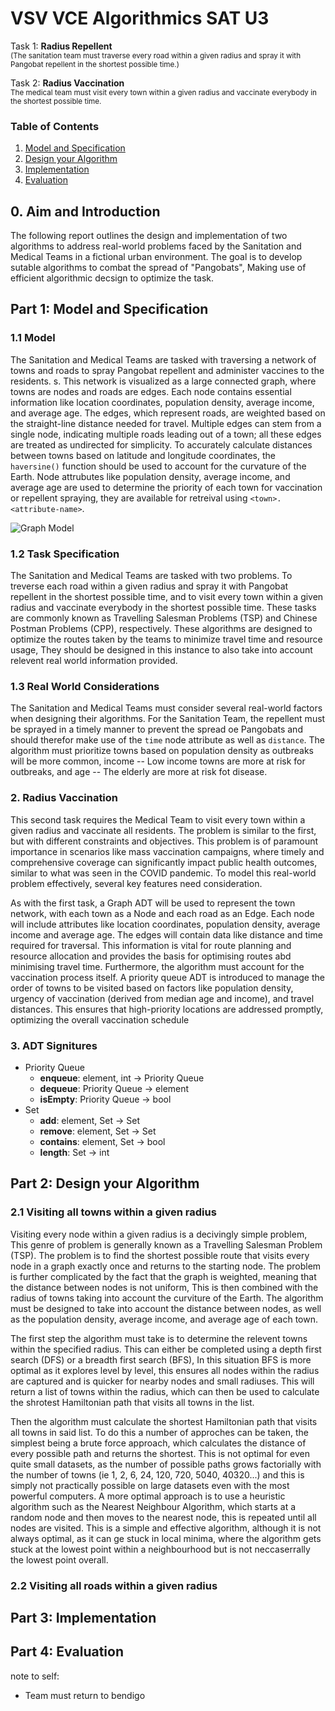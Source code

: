 # VSV VCE Algorithmics SAT U3 #
Task 1: **Radius Repellent**  
<sub>(The sanitation team must traverse every road within a given radius and spray it with Pangobat repellent in the shortest possible time.)</sub>  
  
Task 2: **Radius Vaccination**  
<sub>The medical team must visit every town within a given radius and vaccinate everybody in the shortest possible time.</sub>  

### Table of Contents ###
1. [Model and Specification](#part-1-model-and-specification)
2. [Design your Algorithm](#part-2-design-your-algorithm)
3. [Implementation](#part-3-implementation)
4. [Evaluation](#part-4-evaluation)

## 0. Aim and Introduction ##
The following report outlines the design and implementation of two algorithms to address real-world problems faced by the Sanitation and Medical Teams in a fictional urban environment. The goal is to develop sutable algorithms to combat the spread of "Pangobats", Making use of efficient algorithmic decsign to optimize the task.

## Part 1: **Model and Specification** ##
### 1.1 Model ###
The Sanitation and Medical Teams are tasked with traversing a network of towns and roads to spray Pangobat repellent and administer vaccines to the residents. s. This network is visualized as a large connected graph, where towns are nodes and roads are edges. Each node contains essential information like location coordinates, population density, average income, and average age. The edges, which represent roads, are weighted based on the straight-line distance needed for travel. Multiple edges can stem from a single node, indicating multiple roads leading out of a town; all these edges are treated as undirected for simplicity. To accurately calculate distances between towns based on latitude and longitude coordinates, the `haversine()` function should be used to account for the curvature of the Earth. Node attrubutes like population density, average income, and average age are used to determine the priority of each town for vaccination or repellent spraying, they are available for retreival using `<town>.<attribute-name>`.

![Graph Model](./map.png)

### 1.2 Task Specification ###
The Sanitation and Medical Teams are tasked with two problems. To treverse each road within a given radius and spray it with Pangobat repellent in the shortest possible time, and to visit every town within a given radius and vaccinate everybody in the shortest possible time. These tasks are commonly known as Travelling Salesman Problems (TSP) and Chinese Postman Problems (CPP), respectively. These algorithms are designed to optimize the routes taken by the teams to minimize travel time and resource usage, They should be designed in this instance to also take into account relevent real world information provided.

### 1.3 Real World Considerations ###
The Sanitation and Medical Teams must consider several real-world factors when designing their algorithms. For the Sanitation Team, the repellent must be sprayed in a timely manner to prevent the spread oe Pangobats and should therefor make use of the `time` node attribute as well as `distance`. The algorithm must prioritize towns based on population density as outbreaks will be more common, income -- Low income towns are more at risk for outbreaks, and age -- The elderly are more at risk fot disease.


### 2. Radius Vaccination ### 
This second task requires the Medical Team to visit every town within a given radius and vaccinate all residents. The problem is similar to the first, but with different constraints and objectives. This problem is of paramount importance in scenarios like mass vaccination campaigns, where timely and comprehensive coverage can significantly impact public health outcomes, similar to what was seen in the COVID pandemic. To model this real-world problem effectively, several key features need consideration.

As with the first task, a Graph ADT will be used to represent the town network, with each town as a Node and each road as an Edge. Each node will include attributes like location coordinates, population density, average income and average age. The edges will contain data like distance and time required for traversal. This information is vital for route planning and resource allocation and provides the basis for optimising routes abd minimising travel time. Furthermore, the algorithm must account for the vaccination process itself. A priority queue ADT is introduced to manage the order of towns to be visited based on factors like population density, urgency of vaccination (derived from median age and income), and travel distances. This ensures that high-priority locations are addressed promptly, optimizing the overall vaccination schedule

### 3. ADT Signitures ###
- Priority Queue
    - **enqueue**: element, int -> Priority Queue
    - **dequeue**: Priority Queue -> element
    - **isEmpty**: Priority Queue -> bool
- Set
    - **add**: element, Set -> Set
    - **remove**: element, Set -> Set
    - **contains**: element, Set -> bool
    - **length**: Set -> int

## Part 2: **Design your Algorithm** ##
### 2.1 Visiting all towns within a given radius ###
Visiting every node within a given radius is a decivingly simple problem, This genre of problem is generally known as a Travelling Salesman Problem (TSP). The problem is to find the shortest possible route that visits every node in a graph exactly once and returns to the starting node. The problem is further complicated by the fact that the graph is weighted, meaning that the distance between nodes is not uniform, This is then combined with the radius of towns taking into account the curviture of the Earth. The algorithm must be designed to take into account the distance between nodes, as well as the population density, average income, and average age of each town.

The first step the algorithm must take is to determine the relevent towns within the specified radius. This can either be completed using a depth first search (DFS) or a breadth first search (BFS), In this situation BFS is more optimal as it explores level by level, this ensures all nodes within the radius are captured and is quicker for nearby nodes and small radiuses. This will return a list of towns within the radius, which can then be used to calculate the shrotest Hamiltonian path that visits all towns in the list.

Then the algorithm must calculate the shortest Hamiltonian path that visits all towns in said list. To do this a number of approches can be taken, the simplest being a brute force approach, which calculates the distance of every possible path and returns the shortest. This is not optimal for even quite small datasets, as the number of possible paths grows factorially with the number of towns (ie 1, 2, 6, 24, 120, 720, 5040, 40320...) and this is simply not practically possible on large datasets even with the most powerful computers. A more optimal approach is to use a heuristic algorithm such as the Nearest Neighbour Algorithm, which starts at a random node and then moves to the nearest node, this is repeated until all nodes are visited. This is a simple and effective algorithm, although it is not always optimal, as it can ge stuck in local minima, where the algorithm gets stuck at the lowest point within a neighbourhood but is not neccaserrally the lowest point overall.





### 2.2 Visiting all roads within a given radius ###

## Part 3: **Implementation** ##

## Part 4: **Evaluation** ##






note to self:
- Team must return to bendigo
